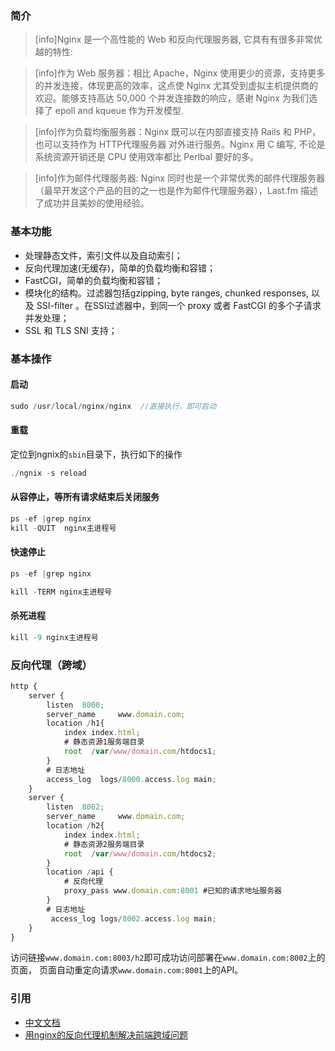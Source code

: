 ### 简介

>[info]Nginx 是一个高性能的 Web 和反向代理服务器, 它具有有很多非常优越的特性:

>[info]作为 Web 服务器：相比 Apache，Nginx 使用更少的资源，支持更多的并发连接，体现更高的效率，这点使 Nginx 尤其受到虚拟主机提供商的欢迎。能够支持高达 50,000 个并发连接数的响应，感谢 Nginx 为我们选择了 epoll and kqueue 作为开发模型.

>[info]作为负载均衡服务器：Nginx 既可以在内部直接支持 Rails 和 PHP，也可以支持作为 HTTP代理服务器 对外进行服务。Nginx 用 C 编写, 不论是系统资源开销还是 CPU 使用效率都比 Perlbal 要好的多。

>[info]作为邮件代理服务器: Nginx 同时也是一个非常优秀的邮件代理服务器（最早开发这个产品的目的之一也是作为邮件代理服务器），Last.fm 描述了成功并且美妙的使用经验。

### 基本功能

* 处理静态文件，索引文件以及自动索引；
* 反向代理加速(无缓存)，简单的负载均衡和容错；
* FastCGI，简单的负载均衡和容错；
* 模块化的结构。过滤器包括gzipping, byte ranges, chunked responses, 以及 SSI-filter 。在SSI过滤器中，到同一个 proxy 或者 FastCGI 的多个子请求并发处理；
* SSL 和 TLS SNI 支持；

### 基本操作

#### 启动

```js
sudo /usr/local/nginx/nginx  //直接执行，即可启动
```

#### 重载

定位到ngnix的`sbin`目录下，执行如下的操作

```js
./ngnix -s reload
```

#### 从容停止，等所有请求结束后关闭服务

```js
ps -ef |grep nginx
kill -QUIT  nginx主进程号
```

#### 快速停止

```js
ps -ef |grep nginx

kill -TERM nginx主进程号 

```

#### 杀死进程

```js
kill -9 nginx主进程号
```

### 反向代理（跨域）

```js
http {
    server {
        listen	8000;
        server_name		www.domain.com;
        location /h1{
            index index.html;
            # 静态资源1服务端目录
            root  /var/www/domain.com/htdocs1;
        }
        # 日志地址
        access_log	logs/8000.access.log main;
    }
    server {
        listen	8002;
        server_name		www.domain.com;
        location /h2{
            index index.html;
            # 静态资源2服务端目录
            root  /var/www/domain.com/htdocs2;
        }
       	location /api {
            # 反向代理
            proxy_pass www.domain.com:8001 #已知的请求地址服务器
        }
        # 日志地址
         access_log	logs/8002.access.log main;
    }
}
```

访问链接`www.domain.com:8003/h2`即可成功访问部署在`www.domain.com:8002`上的页面，
页面自动重定向请求`www.domain.com:8001`上的API。

### 引用

*  [中文文档](http://www.nginx.cn/doc/)
*  [用nginx的反向代理机制解决前端跨域问题](https://www.cnblogs.com/gabrielchen/p/5066120.html)
